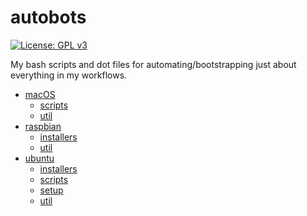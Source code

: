 # autobots
[![License: GPL v3](https://upload.wikimedia.org/wikipedia/commons/8/86/GPL_v3_Blue_Badge.svg)](https://www.gnu.org/licenses/gpl-3.0.en.html)

My bash scripts and dot files for automating/bootstrapping just about everything in my workflows.

* [macOS](macOS)
	* [scripts](macOS/scripts)
	* [util](macOS/util)
* [raspbian](raspbian)
	* [installers](raspbian/installers)
	* [util](raspbian/util)
* [ubuntu](ubuntu)
	* [installers](ubuntu/installers)
	* [scripts](ubuntu/scripts)
	* [setup](ubuntu/setup)
	* [util](ubuntu/util)